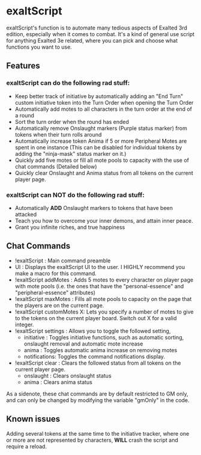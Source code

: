 # exaltScript

exaltScript's function is to automate many tedious aspects of Exalted 3rd edition, especially when it comes to combat. 
It's a kind of general use script for anything Exalted 3e related, where you can pick and choose what functions you want to use.

## Features

### exaltScript can do the following rad stuff:

* Keep better track of initiative by automatically adding an "End Turn" custom initiative token into the Turn Order when opening the Turn Order
* Automatically add motes to all characters in the turn order at the end of a round
* Sort the turn order when the round has ended
* Automatically remove Onslaught markers (Purple status marker) from tokens when their turn rolls around
* Automatically increase token Anima if 5 or more Peripheral Motes are spent in one instance 
(This can be disabled for individual tokens by adding the "ninja-mask" status marker on it.)
* Quickly add five motes or fill all mote pools to capacity with the use of chat commands (Detailed below) 
* Quickly clear Onslaught and Anima status from all tokens on the current player page.

### exaltScript can **NOT** do the following rad stuff:

* Automatically **ADD** Onslaught markers to tokens that have been attacked
* Teach you how to overcome your inner demons, and attain inner peace.
* Grant you infinite riches, and true happiness 

## Chat Commands

* !exaltScript : Main command preamble
* UI : Displays the exaltScript UI to the user. I HIGHLY recommend you make a macro for this command.
* !exaltScript addMotes : Adds 5 motes to every character on player page with mote pools (i.e. the ones that have the "personal-essence" and "peripheral-essence" attributes)
* !exaltScript maxMotes : Fills all mote pools to capacity on the page that the players are on the current page.
* !exaltScript customMotes X: Lets you specify a number of motes to give to the tokens on the current player board. Switch out X for a valid integer.
* !exaltScript settings : Allows you to toggle the followed setting,
	* initiative : Toggles initiative functions, such as automatic sorting, onslaught removal and automatic mote increase
	* anima : Toggles automatic anima increase on removing motes  
	* notifications: Toggles the command notifications display.
* !exaltScript clear : Clears the followed status from all tokens on the current player page.
	* onslaught : Clears onslaught status
	* anima : Clears anima status


As a sidenote, these chat commands are by default restricted to GM only, and can only be changed by modifying the variable "gmOnly" in the code.

## Known issues

Adding several tokens at the same time to the initiative tracker, where one or more are not represented by characters, **WILL** crash the script and require a reload.